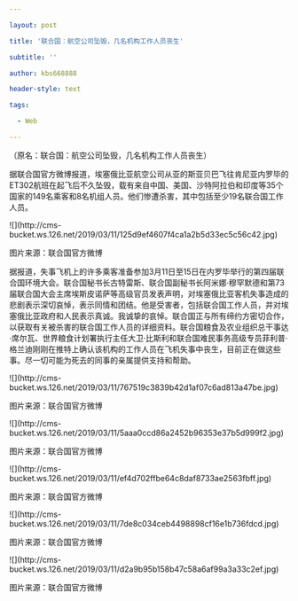 ---
layout: post
title: '联合国：航空公司坠毁，几名机构工作人员丧生'
subtitle: ''
author: kbs668888
header-style: text
tags:
  - Web
---
（原名：联合国：航空公司坠毁，几名机构工作人员丧生）

据联合国官方微博报道，埃塞俄比亚航空公司从亚的斯亚贝巴飞往肯尼亚内罗毕的ET302航班在起飞后不久坠毁，载有来自中国、美国、沙特阿拉伯和印度等35个国家的149名乘客和8名机组人员。他们惨遭杀害，其中包括至少19名联合国工作人员。

![](http://cms-
bucket.ws.126.net/2019/03/11/125d9ef4607f4ca1a2b5d33ec5c56c42.jpg)

图片来源：联合国官方微博

据报道，失事飞机上的许多乘客准备参加3月11日至15日在内罗毕举行的第四届联合国环境大会。联合国秘书长古特雷斯、联合国副秘书长阿米娜·穆罕默德和第73届联合国大会主席埃斯皮诺萨等高级官员发表声明，对埃塞俄比亚客机失事造成的悲剧表示深切哀悼，表示同情和团结。他是受害者，包括联合国工作人员，并对埃塞俄比亚政府和人民表示真诚。我诚挚的哀悼。联合国正与所有缔约方密切合作，以获取有关被杀害的联合国工作人员的详细资料。联合国粮食及农业组织总干事达·席尔瓦、世界粮食计划署执行主任大卫·比斯利和联合国难民事务高级专员菲利普·格兰迪刚刚在推特上确认该机构的工作人员在飞机失事中丧生，目前正在做这些事。尽一切可能为死去的同事的亲属提供支持和帮助。

![](http://cms-
bucket.ws.126.net/2019/03/11/767519c3839b42d1af07c6ad813a47be.jpg)

图片来源：联合国官方微博

![](http://cms-
bucket.ws.126.net/2019/03/11/5aaa0ccd86a2452b96353e37b5d999f2.jpg)

图片来源：联合国官方微博

![](http://cms-
bucket.ws.126.net/2019/03/11/ef4d702ffbe64c8daf8733ae2563fbff.jpg)

图片来源：联合国官方微博

![](http://cms-
bucket.ws.126.net/2019/03/11/7de8c034ceb4498898cf16e1b736fdcd.jpg)

图片来源：联合国官方微博

![](http://cms-
bucket.ws.126.net/2019/03/11/d2a9b95b158b47c58a6af99a3a33c2ef.jpg)

图片来源：联合国官方微博

